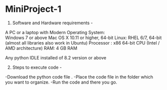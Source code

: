 # MiniProject-1
1. Software and Hardware requirements -

A PC or a laptop with Modern Operating System:	
	Windows 7 or above
	Mac OS X 10.11 or higher, 64-bit
	Linux: RHEL 6/7, 64-bit (almost all libraries also work in Ubuntu)
Processor : x86 64-bit CPU (Intel / AMD architecture)
RAM:  4 GB RAM

Any python IDLE installed of 8.2 version or above

2. Steps to execute code -

-Download the python code file .
-Place the code file in the folder which you want to organize.
-Run the code and there you go.
